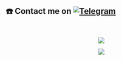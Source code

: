 ## ☎️ Contact me on [![Telegram](https://img.shields.io/badge/telegram-1b77FF.svg?style=for-the-badge&logo=telegram)](https://t.me/mr_dark_prince) 
<br>
<p align="center"><a href="https://github.com/mr-dark-prince"><img src="https://github-readme-stats.vercel.app/api?username=mr-dark-prince&show_icons=true&theme=radical"></a></p>


<p align="center"><a href="https://github.com/mr-dark-prince"><img src="https://github-readme-stats.vercel.app/api/top-langs/?username=mr-dark-prince&theme=radical&layout=compact"></a></p> 



